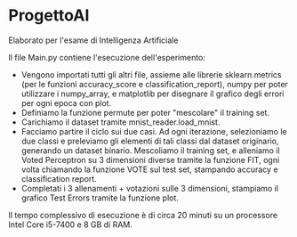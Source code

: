 # ProgettoAI
Elaborato per l'esame di Intelligenza Artificiale

Il file Main.py contiene l'esecuzione dell'esperimento:
- Vengono importati tutti gli altri file, assieme alle librerie sklearn.metrics (per le funzioni accuracy_score e classification_report), numpy per poter utilizzare i numpy_array, e matplotlib per disegnare il grafico degli errori per ogni epoca con plot.
- Definiamo la funzione permute per poter "mescolare" il training set.
- Carichiamo il dataset tramite mnist_reader.load_mnist.
- Facciamo partire il ciclo sui due casi. Ad ogni iterazione, selezioniamo le due classi e preleviamo gli elementi di tali classi dal dataset originario, generando un dataset binario. Mescoliamo il training set, e alleniamo il Voted Perceptron su 3 dimensioni diverse tramite la funzione FIT, ogni volta chiamando la funzione VOTE sul test set, stampando accuracy e classification report.
- Completati i 3 allenamenti + votazioni sulle 3 dimensioni, stampiamo il grafico Test Errors tramite la funzione plot.

Il tempo complessivo di esecuzione è di circa 20 minuti su un processore Intel Core i5-7400 e 8 GB di RAM.
